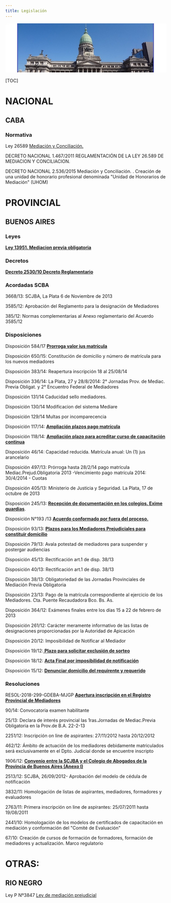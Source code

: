 ```yaml
---
title: Legislación
---
```

![null](/images/uploads/congreso.jpg)

[TOC]

# NACIONAL

## CABA

### Normativa

Ley 26589 [Mediación y Conciliación. ](/legislacion/ley-26589-mediacion-y-conciliacion/index.html) 

DECRETO NACIONAL 1.467/2011 REGLAMENTACIÓN DE LA LEY 26.589 DE MEDIACION Y CONCILIACION.

DECRETO NACIONAL 2.536/2015 Mediación y Conciliación. . Creación de una unidad de honorario profesional denominada "Unidad de Honorarios de Mediación" (UHOM)

# PROVINCIAL

## **BUENOS AIRES**

### Leyes

[**Ley 13951. Mediacion previa obligatoria**](/legislacion/legislacion/l-13951.html)

### Decretos

[**Decreto 2530/10 Decreto Reglamentario**](http://www.gob.gba.gov.ar/legislacion/legislacion/10-2530.html)

### Acordadas SCBA

3668/13: SCJBA, La Plata 6 de Noviembre de 2013

3585/12: Aprobación del Reglamento para la designación de Mediadores

 385/12:  Normas complementarias al Anexo reglamentario del Acuerdo 3585/12

### Disposiciones

Disposición 584/17 [**Prorroga valor ius matrícula**](/legislacion/disp-584-17-prorroga-valor-ius/index.html)

Disposición 650/15: Constitución de domicilio y número de matrícula para los nuevos mediadores

Disposición 383/14: Reapertura inscripción 18 al 25/08/14

Disposición 336/14: La Plata, 27 y 28/8/2014: 2° Jornadas Prov. de Mediac. Previa Obligat. y 2° Encuentro Federal de Mediadores

Disposición 131/14 Caducidad sello mediadores. 

Disposición 130/14 Modificacion del sistema Mediare

Disposición 129/14 Multas por incomparecencia

Disposición 117/14:  [**Ampliación plazos pago matrícula**](/legislacion/11714/index.html)

Disposición 118/14:  [**Ampliación plazo para acreditar curso de capacitación continua**](/legislacion/11814/index.html)

Disposición 46/14: Capacidad reducida. Matrícula anual: Un (1) jus arancelario

Disposición 497/13: Prórroga hasta 28/2/14 pago matrícula Mediac.Prejud.Obligatoria 2013 -Vencimiento pago matrícula 2014:  30/4/2014 - Cuotas

Disposición 405/13: Ministerio de Justicia y Seguridad. La Plata, 17 de octubre de 2013

Disposición 245/13: [**Recepción de documentación en los colegios. Exime guardias**](https://sitio-mediadores.netlify.com/legislacion/24513/index.html). 

Disposición N°193 /13 [**Acuerdo conformado por fuera del proceso.** ](/legislacion/acuerdo-conformado-por-fuera-del-proceso)

Disposición 93/13: [**Plazos para los Mediadores Prejudiciales para constituir domicilio**](/legislacion/9313)

Disposición 79/13: Avala potestad de mediadores para suspender y postergar audiencias

Disposición 45/13: Rectificación art.1  de disp. 38/13

Disposición 40/13: Rectificación art.1 de disp. 38/13

Disposición 38/13: Obligatoriedad de las Jornadas Provinciales de Mediación Previa Obligatoria

Disposición 23/13: Pago de la matrícula correspondiente al ejercicio de los Mediadores. Cta. Puente Recaudadora Bco. Bs. As.

Disposición 364/12: Exámenes finales entre los días 15 a 22 de febrero de 2013

Disposición 261/12: Carácter meramente informativo de las listas de designaciones proporcionadas por la Autoridad de Apicación

Disposición 20/12: Imposibilidad de Notificar al Mediador

Disposición 19/12:[ **Plazo para solicitar exclusión de sorteo**](/legislacion/1912/index.html)

Disposición 18/12: [**Acta Final por imposibilidad de notificación**](/legislacion/1812/index.html)

Disposición 15/12: [**Denunciar domicilio del requirente y requerido**](/legislacion/1512/index.html)

### Resoluciones

RESOL-2018-299-GDEBA-MJGP
[ **Apertura inscripción en el Registro Provincial de Mediadores**](/legislacion/apertura-inscripcion-en-el-registro-provincial-de-mediadores-2018/index.html)

90/14: Convocatoria examen habilitante

25/13:  Declara de interés provincial las 1ras.Jornadas de Mediac.Previa Obligatoria en la Prov.de B.A. 22-2-13

2251/12: Inscripción on line de aspirantes: 27/11/2012 hasta 20/12/2012

462/12: Ámbito de actuación de los mediadores debidamente matriculados será exclusivamente en el Dpto. Judicial donde se encuentre inscripto

1906/12: [**Convenio entre la SCJBA y el Colegio de Abogados de la Provincia de Buenos Aires (Anexo I)**](/legislacion/1906/index.html)

2513/12: SCJBA, 26/09/2012- Aprobación del modelo de cédula de notificación

3832/11: Homologación de listas de aspirantes, mediadores, formadores y evaluadores

2763/11: Primera inscripción on line de aspirantes: 25/07/2011 hasta 19/08/2011

2441/10: Homologación de los modelos de certificados de capacitación en mediación y conformación del "Comité de Evaluación"

67/10:  Creación de cursos de formación de formadores, formación de mediadores y actualización. Marco regulatorio

# OTRAS:

## **RIO NEGRO**

Ley P Nº3847 [Ley de mediación prejudicial](/legislacion/ley-de-mediacion-prejudicial-de-rio-negro/index.html)
